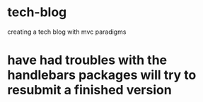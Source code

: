 # tech-blog
creating a tech blog with mvc paradigms 

# have had troubles with the handlebars packages will try to resubmit a finished version
